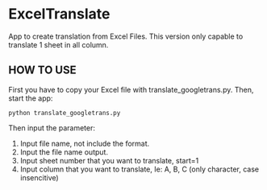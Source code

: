 # ExcelTranslate
App to create translation from Excel Files.
This version only capable to translate 1 sheet in all column.

## HOW TO USE
First you have to copy your Excel file with translate_googletrans.py.
Then, start the app:
```
python translate_googletrans.py
```

Then input the parameter:
1. Input file name, not include the format.
2. Input the file name output.
3. Input sheet number that you want to translate, start=1
4. Input column that you want to translate, Ie: A, B, C (only character, case insencitive)

